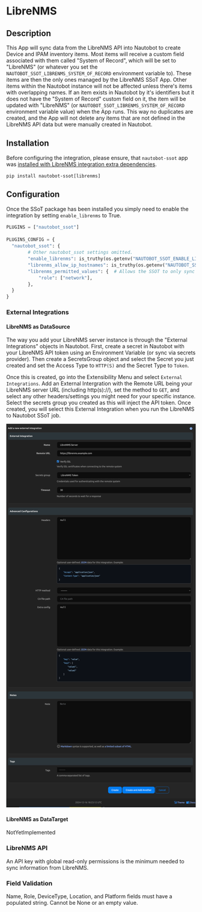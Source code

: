 # LibreNMS

## Description

This App will sync data from the LibreNMS API into Nautobot to create Device and IPAM inventory items. Most items will receive a custom field associated with them called "System of Record", which will be set to "LibreNMS" (or whatever you set the `NAUTOBOT_SSOT_LIBRENMS_SYSTEM_OF_RECORD` environment variable to). These items are then the only ones managed by the LibreNMS SSoT App. Other items within the Nautobot instance will not be affected unless there's items with overlapping names. If an item exists in Nautobot by it's identifiers but it does not have the "System of Record" custom field on it, the item will be updated with "LibreNMS" (or `NAUTOBOT_SSOT_LIBRENMS_SYSTEM_OF_RECORD` environment variable value) when the App runs. This way no duplicates are created, and the App will not delete any items that are not defined in the LibreNMS API data but were manually created in Nautobot.

## Installation

Before configuring the integration, please ensure, that `nautobot-ssot` app was [installed with LibreNMS integration extra dependencies](../install.md#install-guide).

```shell
pip install nautobot-ssot[librenms]
```

## Configuration
Once the SSoT package has been installed you simply need to enable the integration by setting `enable_librenms` to True.

```python
PLUGINS = ["nautobot_ssot"]

PLUGINS_CONFIG = {
  "nautobot_ssot": {
        # Other nautobot_ssot settings omitted.
        "enable_librenms": is_truthy(os.getenv("NAUTOBOT_SSOT_ENABLE_LIBRENMS", "true")),
        "librenms_allow_ip_hostnames": is_truthy(os.getenv("NAUTOBOT_SSOT_LIBRENMS_ALLOW_IP_HOSTNAMES", "false")),
        "librenms_permitted_values": {  # Allows the SSOT to only sync certain values from LibreNMS
            "role": ["network"],
        },
  }
}
```

### External Integrations


#### LibreNMS as DataSource

The way you add your LibreNMS server instance is through the "External Integrations" objects in Nautobot. First, create a secret in Nautobot with your LibreNMS API token using an Environment Variable (or sync via secrets provider). Then create a SecretsGroup object and select the Secret you just created and set the Access Type to `HTTP(S)` and the Secret Type to `Token`.

Once this is created, go into the Extensibility Menu and select `External Integrations`. Add an External Intergration with the Remote URL being your LibreNMS server URL (including http(s)://), set the method to `GET`, and select any other headers/settings you might need for your specific instance. Select the secrets group you created as this will inject the API token. Once created, you will select this External Integration when you run the LibreNMS to Nautobot SSoT job.

![LibreNMS External Integration](../../images/librenms-external-integration.png)

#### LibreNMS as DataTarget

NotYetImplemented


### LibreNMS API

An API key with global read-only permissions is the minimum needed to sync information from LibreNMS.


### Field Validation

Name, Role, DeviceType, Location, and Platform fields must have a populated string.  Cannot be None or an empty value.